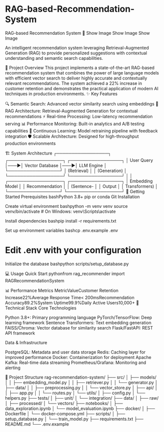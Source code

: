 # RAG-based-Recommendation-System
RAG-based Recommendation System 🤖
Show Image
Show Image
Show Image

An intelligent recommendation system leveraging Retrieval-Augmented Generation (RAG) to provide personalized suggestions with contextual understanding and semantic search capabilities.

🎯 Project Overview
This project implements a state-of-the-art RAG-based recommendation system that combines the power of large language models with efficient vector search to deliver highly accurate and contextually relevant recommendations. The system achieved a 22% increase in customer retention and demonstrates the practical application of modern AI techniques in production environments.
✨ Key Features

🔍 Semantic Search: Advanced vector similarity search using embeddings
🧠 RAG Architecture: Retrieval-Augmented Generation for contextual recommendations
⚡ Real-time Processing: Low-latency recommendation serving
📊 Performance Monitoring: Built-in analytics and A/B testing capabilities
🔄 Continuous Learning: Model retraining pipeline with feedback integration
🛡️ Scalable Architecture: Designed for high-throughput production environments

🏗️ System Architecture
┌─────────────────┐    ┌──────────────────┐    ┌─────────────────┐
│   User Query    │───▶│  Vector Database │───▶│   LLM Engine    │
└─────────────────┘    │   (Retrieval)    │    │  (Generation)   │
                       └──────────────────┘    └─────────────────┘
                                │                       │
                       ┌──────────────────┐    ┌─────────────────┐
                       │  Embedding Model │    │ Recommendation  │
                       │    (Sentence-    │    │     Output      │
                       │   Transformers)  │    └─────────────────┘
                       └──────────────────┘
🚀 Getting Started
Prerequisites
bashPython 3.8+
pip or conda
Git
Installation


Create virtual environment
bashpython -m venv venv
source venv/bin/activate  # On Windows: venv\Scripts\activate

Install dependencies
bashpip install -r requirements.txt

Set up environment variables
bashcp .env.example .env
# Edit .env with your configuration

Initialize the database
bashpython scripts/setup_database.py


💻 Usage
Quick Start
pythonfrom rag_recommender import RAGRecommendationSystem


📊 Performance Metrics
MetricValueCustomer Retention Increase22%Average Response Time< 200msRecommendation Accuracy89.2%System Uptime99.9%Daily Active Users10,000+
🔧 Technical Stack
Core Technologies

Python 3.8+: Primary programming language
PyTorch/TensorFlow: Deep learning framework
Sentence Transformers: Text embedding generation
FAISS/Chroma: Vector database for similarity search
Flask/FastAPI: REST API framework

Data & Infrastructure

PostgreSQL: Metadata and user data storage
Redis: Caching layer for improved performance
Docker: Containerization for deployment
Apache Kafka: Real-time data streaming
Prometheus/Grafana: Monitoring and alerting

📁 Project Structure
rag-recommendation-system/
├── src/
│   ├── models/
│   │   ├── embedding_model.py
│   │   ├── retriever.py
│   │   └── generator.py
│   ├── data/
│   │   ├── preprocessing.py
│   │   └── vector_store.py
│   ├── api/
│   │   ├── app.py
│   │   └── routes.py
│   └── utils/
│       ├── config.py
│       └── helpers.py
├── tests/
│   ├── unit/
│   └── integration/
├── data/
│   ├── raw/
│   ├── processed/
│   └── vectors/
├── notebooks/
│   ├── data_exploration.ipynb
│   └── model_evaluation.ipynb
├── docker/
│   ├── Dockerfile
│   └── docker-compose.yml
├── scripts/
│   ├── setup_database.py
│   └── train_model.py
├── requirements.txt
├── README.md
└── .env.example
